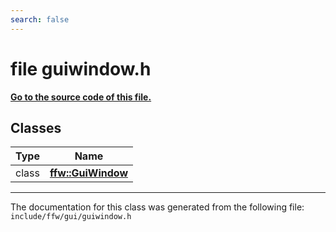 ```yaml
---
search: false
---
```


# file guiwindow.h

**[Go to the source code of this file.](guiwindow_8h_source.md)**
## Classes

|Type|Name|
|-----|-----|
|class|[**ffw::GuiWindow**](classffw_1_1_gui_window.md)|




----------------------------------------
The documentation for this class was generated from the following file: `include/ffw/gui/guiwindow.h`

